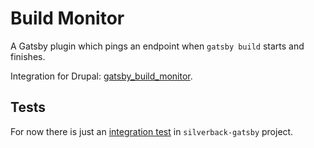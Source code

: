 # Build Monitor

A Gatsby plugin which pings an endpoint when `gatsby build` starts and finishes.

Integration for Drupal:
[gatsby_build_monitor](https://github.com/AmazeeLabs/silverback-mono/tree/development/packages/composer/drupal/gatsby_build_monitor).

## Tests

For now there is just an
[integration test](https://github.com/AmazeeLabs/silverback-mono/tree/development/apps/silverback-gatsby/cypress/integration/build-status.ts)
in `silverback-gatsby` project.
